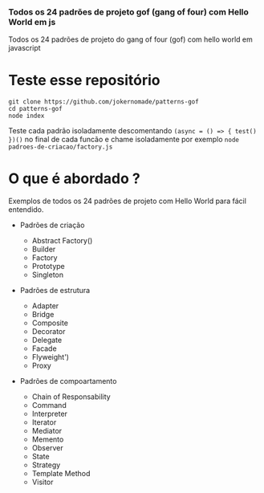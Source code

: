 ### Todos os 24 padrões de projeto gof (gang of four) com Hello World em js
Todos os 24 padrões de projeto do gang of four (gof) com hello world em javascript

# Teste esse repositório
````
git clone https://github.com/jokernomade/patterns-gof
cd patterns-gof
node index
````

Teste cada padrão isoladamente descomentando `(async = () => { test() })()` no final de cada funcão e chame isoladamente por exemplo `node padroes-de-criacao/factory.js`

# O que é abordado ?
Exemplos de todos os 24 padrões de projeto com Hello World para fácil entendido.

- Padrões de criação
  - Abstract Factory()
  - Builder
  - Factory
  - Prototype
  - Singleton

- Padrões de estrutura
  - Adapter
  - Bridge
  - Composite
  - Decorator
  - Delegate
  - Facade
  - Flyweight')
  - Proxy

- Padrões de compoartamento
  - Chain of Responsability
  - Command
  - Interpreter
  - Iterator
  - Mediator
  - Memento
  - Observer
  - State
  - Strategy
  - Template Method
  - Visitor

